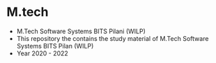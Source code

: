 # M.tech
- M.Tech Software Systems BITS Pilani (WILP)
- This repository the contains the study material of M.Tech Software Systems BITS Pilan (WILP)
- Year 2020 - 2022
